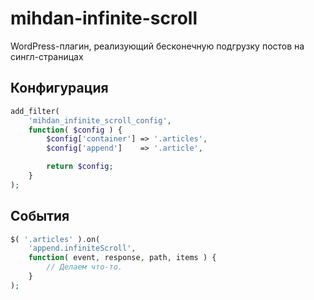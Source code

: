 # mihdan-infinite-scroll
WordPress-плагин, реализующий бесконечную подгрузку постов на сингл-страницах 

## Конфигурация

```php
add_filter(
    'mihdan_infinite_scroll_config',
    function( $config ) { 
        $config['container'] => '.articles',
        $config['append']    => '.article',

        return $config;
    }
);
```

## События

```php
$( '.articles' ).on(
	'append.infiniteScroll',
	function( event, response, path, items ) {
		// Делаем что-то.
	}
);
```
